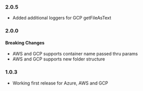 ### 2.0.5
- Added additional loggers for GCP getFileAsText
### 2.0.0
#### Breaking Changes
- AWS and GCP supports container name passed thru params
- AWS and GCP supports new folder structure

### 1.0.3
- Working first release for Azure, AWS and GCP